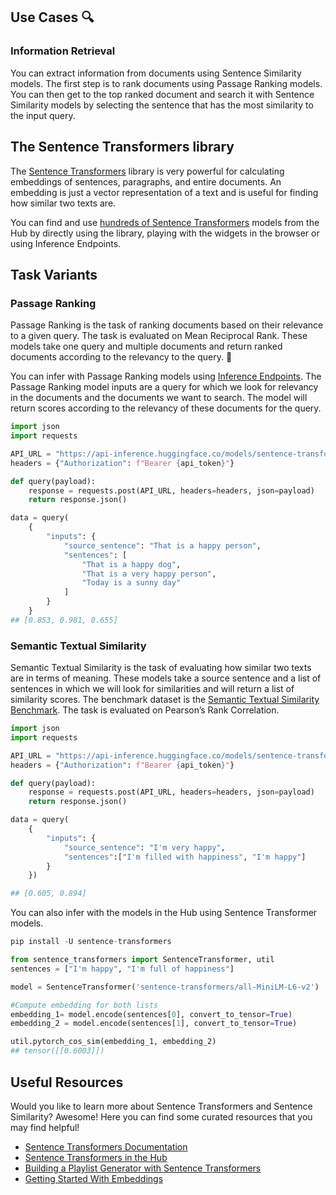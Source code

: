 ## Use Cases 🔍

### Information Retrieval

You can extract information from documents using Sentence Similarity models. The first step is to rank documents using Passage Ranking models. You can then get to the top ranked document and search it with Sentence Similarity models by selecting the sentence that has the most similarity to the input query.

## The Sentence Transformers library

The [Sentence Transformers](https://www.sbert.net/) library is very powerful for calculating embeddings of sentences, paragraphs, and entire documents. An embedding is just a vector representation of a text and is useful for finding how similar two texts are.

You can find and use [hundreds of Sentence Transformers](https://huggingface.co/models?library=sentence-transformers&sort=downloads) models from the Hub by directly using the library, playing with the widgets in the browser or using Inference Endpoints.

## Task Variants

### Passage Ranking

Passage Ranking is the task of ranking documents based on their relevance to a given query. The task is evaluated on Mean Reciprocal Rank. These models take one query and multiple documents and return ranked documents according to the relevancy to the query. 📄

You can infer with Passage Ranking models using [Inference Endpoints](https://huggingface.co/inference-endpoints). The Passage Ranking model inputs are a query for which we look for relevancy in the documents and the documents we want to search. The model will return scores according to the relevancy of these documents for the query.

```python
import json
import requests

API_URL = "https://api-inference.huggingface.co/models/sentence-transformers/msmarco-distilbert-base-tas-b"
headers = {"Authorization": f"Bearer {api_token}"}

def query(payload):
    response = requests.post(API_URL, headers=headers, json=payload)
    return response.json()

data = query(
    {
        "inputs": {
            "source_sentence": "That is a happy person",
            "sentences": [
                "That is a happy dog",
                "That is a very happy person",
                "Today is a sunny day"
            ]
        }
    }
## [0.853, 0.981, 0.655]
```

### Semantic Textual Similarity

Semantic Textual Similarity is the task of evaluating how similar two texts are in terms of meaning. These models take a source sentence and a list of sentences in which we will look for similarities and will return a list of similarity scores. The benchmark dataset is the [Semantic Textual Similarity Benchmark](http://ixa2.si.ehu.eus/stswiki/index.php/STSbenchmark). The task is evaluated on Pearson’s Rank Correlation.

```python
import json
import requests

API_URL = "https://api-inference.huggingface.co/models/sentence-transformers/all-MiniLM-L6-v2"
headers = {"Authorization": f"Bearer {api_token}"}

def query(payload):
    response = requests.post(API_URL, headers=headers, json=payload)
    return response.json()

data = query(
    {
        "inputs": {
            "source_sentence": "I'm very happy",
            "sentences":["I'm filled with happiness", "I'm happy"]
        }
    })

## [0.605, 0.894]
```

You can also infer with the models in the Hub using Sentence Transformer models.

```python
pip install -U sentence-transformers

from sentence_transformers import SentenceTransformer, util
sentences = ["I'm happy", "I'm full of happiness"]

model = SentenceTransformer('sentence-transformers/all-MiniLM-L6-v2')

#Compute embedding for both lists
embedding_1= model.encode(sentences[0], convert_to_tensor=True)
embedding_2 = model.encode(sentences[1], convert_to_tensor=True)

util.pytorch_cos_sim(embedding_1, embedding_2)
## tensor([[0.6003]])
```

## Useful Resources

Would you like to learn more about Sentence Transformers and Sentence Similarity? Awesome! Here you can find some curated resources that you may find helpful!

- [Sentence Transformers Documentation](https://www.sbert.net/)
- [Sentence Transformers in the Hub](https://huggingface.co/blog/sentence-transformers-in-the-hub)
- [Building a Playlist Generator with Sentence Transformers](https://huggingface.co/blog/playlist-generator)
- [Getting Started With Embeddings](https://huggingface.co/blog/getting-started-with-embeddings)

